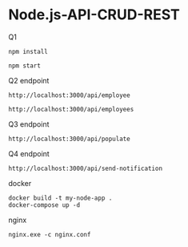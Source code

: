 # Node.js-API-CRUD-REST
Q1
```
npm install
```
```
npm start
```

Q2
endpoint
```
http://localhost:3000/api/employee
```
```
http://localhost:3000/api/employees
```

Q3
endpoint
```
http://localhost:3000/api/populate

```

Q4
endpoint
```
http://localhost:3000/api/send-notification

```
docker
```
docker build -t my-node-app .
docker-compose up -d
```
nginx
```
nginx.exe -c nginx.conf
```
